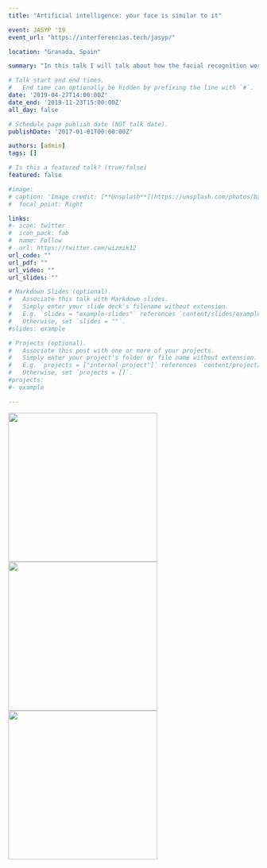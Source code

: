 ```yaml
---
title: "Artificial intelligence: your face is similar to it"

event: JASYP '19
event_url: "https://interferencias.tech/jasyp/"

location: "Granada, Spain"

summary: "In this talk I will talk about how the facial recognition works and what could be its impact in our lives."

# Talk start and end times.
#   End time can optionally be hidden by prefixing the line with `#`.
date: '2019-04-27T14:00:00Z'
date_end: '2019-11-23T15:00:00Z'
all_day: false

# Schedule page publish date (NOT talk date).
publishDate: '2017-01-01T00:00:00Z'

authors: [admin]
tags: []

# Is this a featured talk? (true/false)
featured: false

#image:
# caption: 'Image credit: [**Unsplash**](https://unsplash.com/photos/bzdhc5b3Bxs)'
#  focal_point: Right

links:
#- icon: twitter
#  icon_pack: fab
#  name: Follow
#  url: https://twitter.com/wizmik12
url_code: ""
url_pdf: ""
url_video: ""
url_slides: ""

# Markdown Slides (optional).
#   Associate this talk with Markdown slides.
#   Simply enter your slide deck's filename without extension.
#   E.g. `slides = "example-slides"` references `content/slides/example-slides.md`.
#   Otherwise, set `slides = ""`.
#slides: example

# Projects (optional).
#   Associate this post with one or more of your projects.
#   Simply enter your project's folder or file name without extension.
#   E.g. `projects = ["internal-project"]` references `content/project/deep-learning/index.md`.
#   Otherwise, set `projects = []`.
#projects:
#- example

---
```


<img src="/img/2019/JASYP/jasyp3.jpeg" alt="" width="300"/>

<img src="/img/2019/JASYP/jasyp2.jpeg" alt="" width="300"/>

<img src="/img/2019/JASYP/jasyp1.jpeg" alt="" width="300"/>


